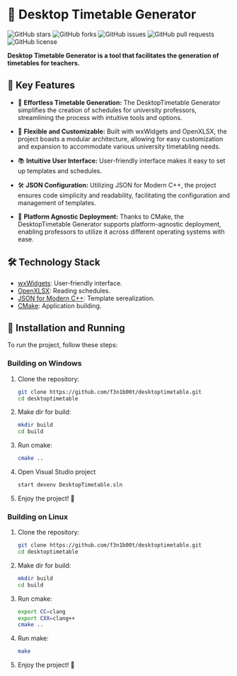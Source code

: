# 📅 Desktop Timetable Generator

![GitHub stars](https://img.shields.io/github/stars/f3n1b00t/desktoptimetable?style=social)
![GitHub forks](https://img.shields.io/github/forks/f3n1b00t/desktoptimetable?style=social)
![GitHub issues](https://img.shields.io/github/issues/f3n1b00t/desktoptimetable)
![GitHub pull requests](https://img.shields.io/github/issues-pr/f3n1b00t/desktoptimetable)
![GitHub license](https://img.shields.io/github/license/f3n1b00t/desktoptimetable)

**Desktop Timetable Generator is a tool that facilitates the generation of timetables for teachers.**

## 🚀 Key Features

- 🌟 **Effortless Timetable Generation:** The DesktopTimetable Generator simplifies the creation of schedules for university professors, streamlining the process with intuitive tools and options.

- 🧩 **Flexible and Customizable:** Built with wxWidgets and OpenXLSX, the project boasts a modular architecture, allowing for easy customization and expansion to accommodate various university timetabling needs.

- 📚 **Intuitive User Interface:** User-friendly interface makes it easy to set up templates and schedules.

- 🛠️ **JSON Configuration:** Utilizing JSON for Modern C++, the project ensures code simplicity and readability, facilitating the configuration and management of templates.

- 🐳 **Platform Agnostic Deployment:** Thanks to CMake, the DesktopTimetable Generator supports platform-agnostic deployment, enabling professors to utilize it across different operating systems with ease.

## 🛠️ Technology Stack
- [wxWidgets](https://github.com/wxWidgets/wxWidgets): User-friendly interface.
- [OpenXLSX](https://github.com/troldal/OpenXLSX): Reading schedules.
- [JSON for Modern C++](https://github.com/nlohmann/json): Template serealization.
- [CMake](https://cmake.org): Application building.

## 🏁 Installation and Running

To run the project, follow these steps:
### Building on Windows
1. Clone the repository:
   ```bash
   git clone https://github.com/f3n1b00t/desktoptimetable.git
   cd desktoptimetable
   ```
2. Make dir for build:
   ```bash
   mkdir build
   cd build
3. Run cmake:
   ```bash
   cmake ..
   ```
4. Open Visual Studio project
   ```bash
   start devenv DesktopTimetable.sln
   ```
5. Enjoy the project! 🎉

### Building on Linux
1. Clone the repository:
   ```bash
   git clone https://github.com/f3n1b00t/desktoptimetable.git
   cd desktoptimetable
   ```
2. Make dir for build:
   ```bash
   mkdir build
   cd build
   ```
3. Run cmake:
   ```bash
   export CC=clang
   export CXX=clang++
   cmake ..
   ```
4. Run make:
   ```bash
   make
   ```
5. Enjoy the project! 🎉
